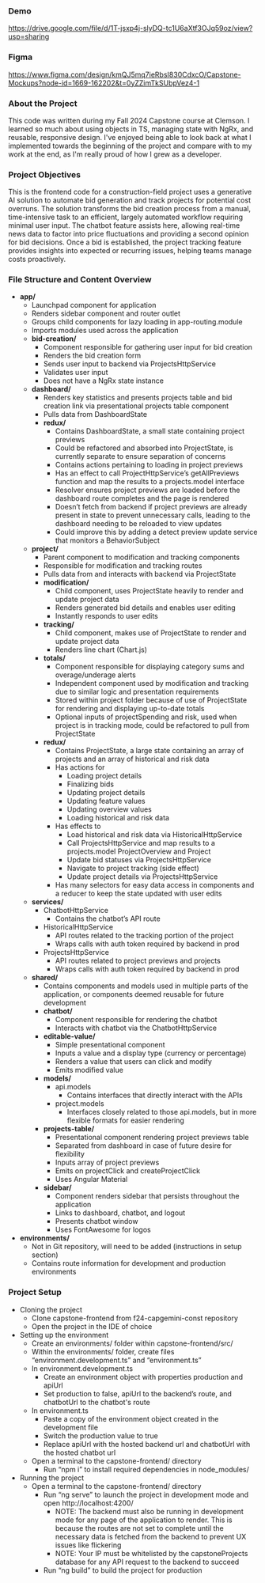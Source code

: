 ### Demo
https://drive.google.com/file/d/1T-jsxp4j-slyDQ-tc1U6aXtf3OJq59oz/view?usp=sharing

### Figma
https://www.figma.com/design/kmQJ5mq7ieRbsI830CdxcO/Capstone-Mockups?node-id=1669-162202&t=0yZZimTkSUbpVez4-1

### About the Project
This code was written during my Fall 2024 Capstone course at Clemson. I learned so much about using objects in TS, managing state with NgRx, and reusable, responsive design. I've enjoyed being able to look back at what I implemented towards the beginning of the project and compare with to my work at the end, as I'm really proud of how I grew as a developer.

### Project Objectives
This is the frontend code for a construction-field project uses a generative AI solution to automate bid generation and track projects for potential cost overruns. The solution transforms the bid creation process from a manual, time-intensive task to an efficient, largely automated workflow requiring minimal user input. The chatbot feature assists here, allowing real-time news data to factor into price fluctuations and providing a second opinion for bid decisions. Once a bid is established, the project tracking feature provides insights into expected or recurring issues, helping teams manage costs proactively. 
### File Structure and Content Overview
- **app/**
  - Launchpad component for application
  - Renders sidebar component and router outlet 
  - Groups child components for lazy loading in app-routing.module
  - Imports modules used across the application
  - **bid-creation/**
    - Component responsible for gathering user input for bid creation
    - Renders the bid creation form
    - Sends user input to backend via ProjectsHttpService
    - Validates user input
    - Does not have a NgRx state instance
  - **dashboard/**
    - Renders key statistics and presents projects table and bid creation link via presentational projects table component
    - Pulls data from DashboardState
    - **redux/**
      - Contains DashboardState, a small state containing project previews
      - Could be refactored and absorbed into ProjectState, is currently separate to ensure separation of concerns
      - Contains actions pertaining to loading in project previews
      - Has an effect to call ProjectHttpService’s getAllPreviews function and map the results to a projects.model interface
      - Resolver ensures project previews are loaded before the dashboard route completes and the page is rendered
      - Doesn’t fetch from backend if project previews are already present in state to prevent unnecessary calls, leading to the dashboard needing to be reloaded to view updates
      - Could improve this by adding a detect preview update service that monitors a BehaviorSubject
  - **project/**
    - Parent component to modification and tracking components
    - Responsible for modification and tracking routes
    - Pulls data from and interacts with backend via ProjectState
    - **modification/**
      - Child component, uses ProjectState heavily to render and update project data
      - Renders generated bid details and enables user editing
      - Instantly responds to user edits
    - **tracking/**
      - Child component, makes use of ProjectState to render and update project data
      - Renders line chart (Chart.js)
    - **totals/**
      - Component responsible for displaying category sums and overage/underage alerts
      - Independent component used by modification and tracking due to similar logic and presentation requirements
      - Stored within project folder because of use of ProjectState for rendering and displaying up-to-date totals
      - Optional inputs of projectSpending and risk, used when project is in tracking mode, could be refactored to pull from ProjectState
    - **redux/**
      - Contains ProjectState, a large state containing an array of projects and an array of historical and risk data
      - Has actions for
        - Loading project details
        - Finalizing bids
        - Updating project details
        - Updating feature values
        - Updating overview values
        - Loading historical and risk data
      - Has effects to
        - Load historical and risk data via HistoricalHttpService
        - Call ProjectsHttpService and map results to a projects.model ProjectOverview and Project
        - Update bid statuses via ProjectsHttpService
        - Navigate to project tracking (side effect)
        - Update project details via ProjectsHttpService
      - Has many selectors for easy data access in components and a reducer to keep the state updated with user edits
  - **services/**
    - ChatbotHttpService
      - Contains the chatbot’s API route
    - HistoricalHttpService
      - API routes related to the tracking portion of the project
      - Wraps calls with auth token required by backend in prod
    - ProjectsHttpService
      - API routes related to project previews and projects
      - Wraps calls with auth token required by backend in prod
  - **shared/**
    - Contains components and models used in multiple parts of the application, or components deemed reusable for future development
    - **chatbot/**
      - Component responsible for rendering the chatbot
      - Interacts with chatbot via the ChatbotHttpService
    - **editable-value/**
      - Simple presentational component
      - Inputs a value and a display type (currency or percentage)
      - Renders a value that users can click and modify
      - Emits modified value
    - **models/**
      - api.models
        - Contains interfaces that directly interact with the APIs
      - project.models
        - Interfaces closely related to those api.models, but in more flexible formats for easier rendering
    - **projects-table/**
      - Presentational component rendering project previews table
      - Separated from dashboard in case of future desire for flexibility
      - Inputs array of project previews
      - Emits on projectClick and createProjectClick
      - Uses Angular Material
    - **sidebar/**
      - Component renders sidebar that persists throughout the application
      - Links to dashboard, chatbot, and logout
      - Presents chatbot window
      - Uses FontAwesome for logos
- **environments/** 
  - Not in Git repository, will need to be added (instructions in setup section)
  - Contains route information for development and production environments
### Project Setup
- Cloning the project
  - Clone capstone-frontend from f24-capgemini-const repository
  - Open the project in the IDE of choice
- Setting up the environment
  - Create an environments/ folder within capstone-frontend/src/
  - Within the environments/ folder, create files “environment.development.ts” and “environment.ts”
  - In environment.development.ts
    - Create an environment object with properties production and apiUrl
    - Set production to false, apiUrl to the backend’s route, and chatbotUrl to the chatbot's route
  - In environment.ts
    - Paste a copy of the environment object created in the development file
    - Switch the production value to true
    - Replace apiUrl with the hosted backend url and chatbotUrl with the hosted chatbot url
  - Open a terminal to the capstone-frontend/ directory
    - Run “npm i” to install required dependencies in node_modules/
- Running the project
  - Open a terminal to the capstone-frontend/ directory
    - Run “ng serve” to launch the project in development mode and open http://localhost:4200/
      - NOTE: The backend must also be running in development mode for any page of the application to render. This is because the routes are not set to complete until the necessary data is fetched from the backend to prevent UX issues like flickering
      - NOTE: Your IP must be whitelisted by the capstoneProjects database for any API request to the backend to succeed
    - Run “ng build” to build the project for production
